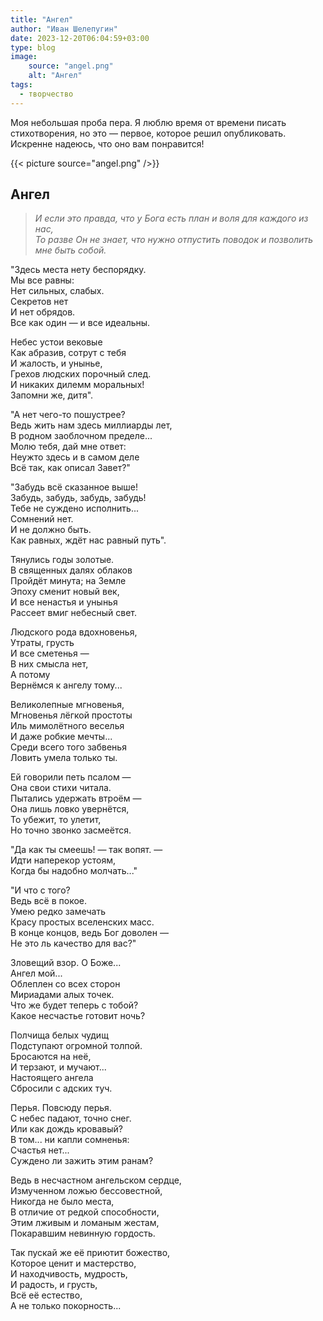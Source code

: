 ```yaml
---
title: "Ангел"
author: "Иван Шелепугин"
date: 2023-12-20T06:04:59+03:00
type: blog
image:
    source: "angel.png"
    alt: "Ангел"
tags:
  - творчество
---
```


Моя небольшая проба пера. Я люблю время от времени писать стихотворения, но это
&mdash; первое, которое решил опубликовать. Искренне надеюсь, что оно вам
понравится!

{{< picture source="angel.png" />}}

## Ангел

> *И если это правда, что у Бога есть план и воля для каждого из нас,   
> То разве Он не знает, что нужно отпустить поводок и позволить мне быть собой.*

"Здесь места нету беспорядку.  
Мы все равны:  
Нет сильных, слабых.  
Секретов нет  
И нет обрядов.  
Все как один &mdash; и все идеальны.  

Небес устои вековые  
Как абразив, сотрут с тебя  
И жалость, и унынье,  
Грехов людских порочный след.  
И никаких дилемм моральных!  
Запомни же, дитя".  

"А нет чего-то пошустрее?  
Ведь жить нам здесь миллиарды лет,  
В родном заоблочном пределе...  
Молю тебя, дай мне ответ:  
Неужто здесь и в самом деле  
Всё так, как описал Завет?"  

"Забудь всё сказанное выше!  
Забудь, забудь, забудь, забудь!  
Тебе не суждено исполнить...  
Сомнений нет.  
И не должно быть.  
Как равных, ждёт нас равный путь".  

Тянулись годы золотые.  
В священных далях облаков  
Пройдёт минута; на Земле  
Эпоху сменит новый век,  
И все ненастья и унынья  
Рассеет вмиг небесный свет.  

Людского рода вдохновенья,  
Утраты, грусть  
И все сметенья &mdash;  
В них смысла нет,  
А потому  
Вернёмся к ангелу тому...  

Великолепные мгновенья,  
Мгновенья лёгкой простоты  
Иль мимолётного веселья  
И даже робкие мечты...  
Среди всего того забвенья  
Ловить умела только ты.  

Ей говорили петь псалом &mdash;  
Она свои стихи читала.  
Пытались удержать втроём &mdash;  
Она лишь ловко увернётся,  
То убежит, то улетит,  
Но точно звонко засмеётся.  

"Да как ты смеешь! &mdash; так вопят. &mdash;  
Идти наперекор устоям,  
Когда бы надобно молчать..."  

"И что с того?  
Ведь всё в покое.  
Умею редко замечать  
Красу простых вселенских масс.  
В конце концов, ведь Бог доволен &mdash;  
Не это ль качество для вас?"  

Зловещий взор. О Боже...  
Ангел мой...  
Облеплен со всех сторон  
Мириадами алых точек.  
Что же будет теперь с тобой?  
Какое несчастье готовит ночь?  

Полчища белых чудищ  
Подступают огромной толпой.  
Бросаются на неё,  
И терзают, и мучают...  
Настоящего ангела  
Сбросили с адских туч.  

Перья. Повсюду перья.  
С небес падают, точно снег.  
Или как дождь кровавый?  
В том... ни капли сомненья:  
Счастья нет...  
Суждено ли зажить этим ранам?  

Ведь в несчастном ангельском сердце,  
Измученном ложью бессовестной,  
Никогда не было места,  
В отличие от редкой способности,  
Этим лживым и ломаным жестам,  
Покаравшим невинную гордость.  

Так пускай же её приютит божество,  
Которое ценит и мастерство,  
И находчивость, мудрость,  
И радость, и грусть,  
Всё её естество,  
А не только покорность...
